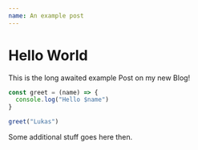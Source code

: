 ```yaml
---
name: An example post
---
```


# Hello World

This is the long awaited example Post on my new Blog!

```javascript
const greet = (name) => {
  console.log("Hello $name")
}

greet("Lukas")
```

Some additional stuff goes here then.